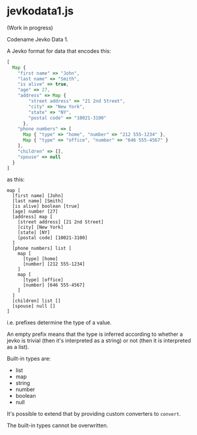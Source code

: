 # jevkodata1.js

(Work in progress)

Codename Jevko Data 1.

A Jevko format for data that encodes this:

```js
[
  Map {
    "first name" => "John",
    "last name" => "Smith",
    "is alive" => true,
    "age" => 27,
    "address" => Map {
        "street address" => "21 2nd Street",
        "city" => "New York",
        "state" => "NY",
        "postal code" => "10021-3100"
      },
    "phone numbers" => [ 
      Map { "type" => "home", "number" => "212 555-1234" },
      Map { "type" => "office", "number" => "646 555-4567" }
    ],
    "children" => [],
    "spouse" => null
  }
]
```

as this:

```
map [
  [first name] [John]
  [last name] [Smith]
  [is alive] boolean [true]
  [age] number [27]
  [address] map [
    [street address] [21 2nd Street]
    [city] [New York]
    [state] [NY]
    [postal code] [10021-3100]
  ]
  [phone numbers] list [
    map [
      [type] [home]
      [number] [212 555-1234]
    ]
    map [
      [type] [office]
      [number] [646 555-4567]
    ]
  ]
  [children] list []
  [spouse] null []
]
```

i.e. prefixes determine the type of a value.

An empty prefix means that the type is inferred according to whether a jevko is trivial (then it's interpreted as a string) or not (then it is interpreted as a list).

Built-in types are:

* list
* map
* string
* number
* boolean
* null

It's possible to extend that by providing custom converters to `convert`.

The built-in types cannot be overwritten.